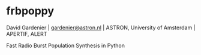 # frbpoppy
David Gardenier | [gardenier@astron.nl](gardenier@astron.nl) | ASTRON, University of Amsterdam | APERTIF, ALERT

Fast Radio Burst Population Synthesis in Python
